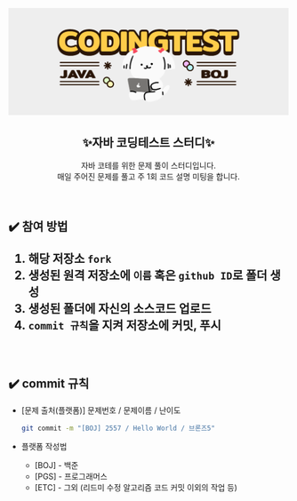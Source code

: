 ![logo](/.README/logo.png)
<div align="center">
  <h2>✨자바 코딩테스트 스터디✨</h2>
  자바 코테를 위한 문제 풀이 스터디입니다.<br>
  매일 주어진 문제를 풀고 주 1회 코드 설명 미팅을 합니다.<br>
</div>
<br>

<br>

<h2> ✔️ 참여 방법

1. 해당 저장소 `fork`
2. 생성된 원격 저장소에 `이름` 혹은 `github ID`로 폴더 생성
3. 생성된 폴더에 자신의 소스코드 업로드
4. `commit 규칙`을 지켜 저장소에 커밋, 푸시

<br>

<h2>✔️ commit 규칙
</h2>

* [문제 출처(플랫폼)] 문제번호 / 문제이름 / 난이도

  ```bash
  git commit -m "[BOJ] 2557 / Hello World / 브론즈5"
  ```

* 플랫폼 작성법

  * [BOJ] - 백준
  * [PGS] - 프로그래머스
  * [ETC] - 그외 (리드미 수정 알고리즘 코드 커밋 이외의 작업 등)

<br>

